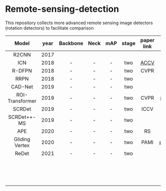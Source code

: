 # Remote-sensing-detection

This repository collects more advanced remote sensing image detectors (rotation detectors) to facilitate comparison

|      Model       | year | Backbone | Neck | mAP  | stage |                  paper link                  |                             code                             |
| :--------------: | :--: | :------: | :--: | :--: | :---: | :------------------------------------------: | :----------------------------------------------------------: |
|      R2CNN       | 2017 |          |      |      |       |                                              | [tf](https://github.com/yangxue0827/R2CNN_HEAD_FPN_Tensorflow) |
|       ICN        | 2018 |    -     |  -   |  -   |  two  | [ACCV](https://arxiv.org/pdf/1807.02700.pdf) |                              -                               |
|      R-DFPN      | 2018 |    -     |  -   |  -   |  two  |                     CVPR                     |                              -                               |
|       RRPN       | 2018 |    -     |  -   |  -   |  two  |                                              |                              -                               |
|     CAD-Net      | 2019 |    -     |  -   |  -   |  two  |                                              |                              -                               |
| ROI- Transformer | 2019 |    -     |  -   |  -   |  two  |                     CVPR                     |  [mmdet](https://github.com/dingjiansw101/AerialDetection)   |
|      SCRDet      | 2019 |    -     |  -   |  -   |  two  |                     ICCV                     |         [SCR](https://github.com/DetectionTeamUCAS)          |
|   SCRDet++-MS    | 2019 |    -     |  -   |  -   |  two  |                                              |                              -                               |
|       APE        | 2020 |    -     |  -   |  -   |  two  |                      RS                      |                              -                               |
|  Gliding Vertex  | 2020 |    -     |  -   |  -   |  two  |                     PAMI                     |    [pytorch](https://github.com/MingtaoFu/gliding_vertex)    |
|      ReDet       | 2021 |    -     |  -   |  -   |  two  |                                              |                              -                               |
|                  |      |          |      |      |       |                                              |                                                              |
|                  |      |          |      |      |       |                                              |                                                              |
|                  |      |          |      |      |       |                                              |                                                              |
|                  |      |          |      |      |       |                                              |                                                              |
|                  |      |          |      |      |       |                                              |                                                              |
|                  |      |          |      |      |       |                                              |                                                              |
|                  |      |          |      |      |       |                                              |                                                              |
|                  |      |          |      |      |       |                                              |                                                              |
|                  |      |          |      |      |       |                                              |                                                              |
|                  |      |          |      |      |       |                                              |                                                              |
|                  |      |          |      |      |       |                                              |                                                              |
|                  |      |          |      |      |       |                                              |                                                              |
|                  |      |          |      |      |       |                                              |                                                              |
|                  |      |          |      |      |       |                                              |                                                              |
|                  |      |          |      |      |       |                                              |                                                              |





